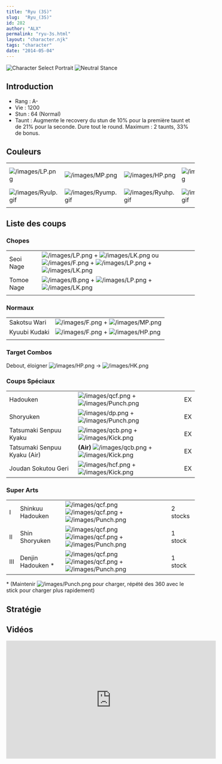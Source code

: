 ```yaml
---
title: "Ryu (3S)"
slug:  "Ryu_(3S)"
id: 282
author: "ALX"
permalink: "ryu-3s.html"
layout: "character.njk"
tags: "character"
date: "2014-05-04"
---
```


![Character Select
Portrait](/images/Ryu3sport.gif "Character Select Portrait") ![Neutral
Stance](/images/Ryu3s-stance.gif "Neutral Stance")

## Introduction

- Rang : A-
- Vie : 1200
- Stun : 64 (Normal)
- Taunt : Augmente le recovery du stun de 10% pour la première taunt et
  de 21% pour la seconde. Dure tout le round. Maximum : 2 taunts, 33% de
  bonus.

## Couleurs

|                                            |                                            |                                            |                                            |                                            |                                            |                                                                                                              |
|--------------------------------------------|--------------------------------------------|--------------------------------------------|--------------------------------------------|--------------------------------------------|--------------------------------------------|--------------------------------------------------------------------------------------------------------------|
| ![](/images/LP.png "/images/LP.png")       | ![](/images/MP.png "/images/MP.png")       | ![](/images/HP.png "/images/HP.png")       | ![](/images/LK.png "/images/LK.png")       | ![](/images/MK.png "/images/MK.png")       | ![](/images/HK.png "/images/HK.png")       | ![](/images/LP.png "/images/LP.png")![](/images/MK.png "/images/MK.png")![](/images/HP.png "/images/HP.png") |
| ![](/images/Ryulp.gif "/images/Ryulp.gif") | ![](/images/Ryump.gif "/images/Ryump.gif") | ![](/images/Ryuhp.gif "/images/Ryuhp.gif") | ![](/images/Ryulk.gif "/images/Ryulk.gif") | ![](/images/Ryumk.gif "/images/Ryumk.gif") | ![](/images/Ryuhk.gif "/images/Ryuhk.gif") | ![](/images/Ryulpmkhp.gif "/images/Ryulpmkhp.gif")                                                           |
|                                            |                                            |                                            |                                            |                                            |                                            |                                                                                                              |

## Liste des coups

### Chopes

|            |                                                                                                                                                                                                 |
|------------|-------------------------------------------------------------------------------------------------------------------------------------------------------------------------------------------------|
| Seoi Nage  | ![](/images/LP.png "/images/LP.png") + ![](/images/LK.png "/images/LK.png") ou ![](/images/F.png "/images/F.png") + ![](/images/LP.png "/images/LP.png") + ![](/images/LK.png "/images/LK.png") |
| Tomoe Nage | ![](/images/B.png "/images/B.png") + ![](/images/LP.png "/images/LP.png") + ![](/images/LK.png "/images/LK.png")                                                                                |
|            |                                                                                                                                                                                                 |

### Normaux

|               |                                                                           |
|---------------|---------------------------------------------------------------------------|
| Sakotsu Wari  | ![](/images/F.png "/images/F.png") + ![](/images/MP.png "/images/MP.png") |
| Kyuubi Kudaki | ![](/images/F.png "/images/F.png") + ![](/images/HP.png "/images/HP.png") |
|               |                                                                           |

### Target Combos

Debout, éloigner ![](/images/HP.png "/images/HP.png") -\>
![](/images/HK.png "/images/HK.png")

### Coups Spéciaux

|                              |                                                                                             |     |
|------------------------------|---------------------------------------------------------------------------------------------|-----|
| Hadouken                     | ![](/images/qcf.png "/images/qcf.png") + ![](/images/Punch.png "/images/Punch.png")         | EX  |
| Shoryuken                    | ![](/images/dp.png "/images/dp.png") + ![](/images/Punch.png "/images/Punch.png")           | EX  |
| Tatsumaki Senpuu Kyaku       | ![](/images/qcb.png "/images/qcb.png") + ![](/images/Kick.png "/images/Kick.png")           | EX  |
| Tatsumaki Senpuu Kyaku (Air) | **(Air)** ![](/images/qcb.png "/images/qcb.png") + ![](/images/Kick.png "/images/Kick.png") | EX  |
| Joudan Sokutou Geri          | ![](/images/hcf.png "/images/hcf.png") + ![](/images/Kick.png "/images/Kick.png")           | EX  |

### Super Arts

|     |                    |                                                                                                                            |          |
|-----|--------------------|----------------------------------------------------------------------------------------------------------------------------|----------|
| I   | Shinkuu Hadouken   | ![](/images/qcf.png "/images/qcf.png") ![](/images/qcf.png "/images/qcf.png") + ![](/images/Punch.png "/images/Punch.png") | 2 stocks |
| II  | Shin Shoryuken     | ![](/images/qcf.png "/images/qcf.png") ![](/images/qcf.png "/images/qcf.png") + ![](/images/Punch.png "/images/Punch.png") | 1 stock  |
| III | Denjin Hadouken \* | ![](/images/qcf.png "/images/qcf.png") ![](/images/qcf.png "/images/qcf.png") + ![](/images/Punch.png "/images/Punch.png") | 1 stock  |

\* (Maintenir ![](/images/Punch.png "/images/Punch.png") pour charger,
répété des 360 avec le stick pour charger plus rapidement)

## Stratégie

## Vidéos

<iframe width='560' height='315' src='https://www.youtube.com/embed/g0hmeiRoG7o' title='YouTube video player' frameborder='0' allow='accelerometer; autoplay; clipboard-write; encrypted-media; gyroscope; picture-in-picture; web-share' allowfullscreen></iframe>
